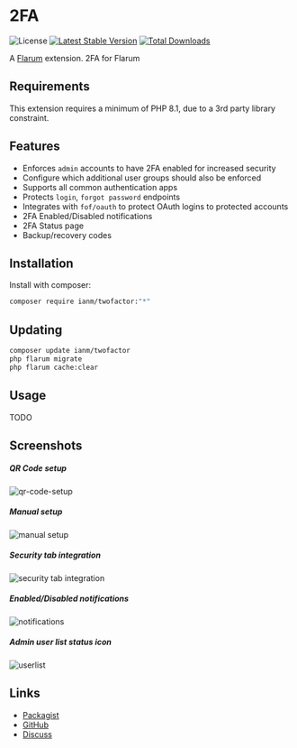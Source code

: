 # 2FA

![License](https://img.shields.io/badge/license-MIT-blue.svg) [![Latest Stable Version](https://img.shields.io/packagist/v/ianm/twofactor.svg)](https://packagist.org/packages/ianm/twofactor) [![Total Downloads](https://img.shields.io/packagist/dt/ianm/twofactor.svg)](https://packagist.org/packages/ianm/twofactor)

A [Flarum](http://flarum.org) extension. 2FA for Flarum

## Requirements

This extension requires a minimum of PHP 8.1, due to a 3rd party library constraint.

## Features

- Enforces `admin` accounts to have 2FA enabled for increased security
- Configure which additional user groups should also be enforced
- Supports all common authentication apps
- Protects `login`, `forgot password` endpoints
- Integrates with `fof/oauth` to protect OAuth logins to protected accounts
- 2FA Enabled/Disabled notifications
- 2FA Status page
- Backup/recovery codes

## Installation

Install with composer:

```sh
composer require ianm/twofactor:"*"
```

## Updating

```sh
composer update ianm/twofactor
php flarum migrate
php flarum cache:clear
```

## Usage

TODO

## Screenshots
##### QR Code setup
![qr-code-setup](https://github.com/imorland/flarum-ext-twofactor/assets/16573496/dbf6c4d1-ac1f-4de9-b966-0065529e8edf)
##### Manual setup
![manual setup](https://github.com/imorland/flarum-ext-twofactor/assets/16573496/555078cc-041d-4ac3-a0c9-b3ed87ca181b)
##### Security tab integration
![security tab integration](https://github.com/imorland/flarum-ext-twofactor/assets/16573496/f0247afe-16f4-4ccf-b09c-0637d7b9c783)

##### Enabled/Disabled notifications
![notifications](https://github.com/imorland/flarum-ext-twofactor/assets/16573496/d5c052e2-bb08-4c3a-a24d-ac8c4b9e3f57)

##### Admin user list status icon
![userlist](https://github.com/imorland/flarum-ext-twofactor/assets/16573496/9c1a58c9-919b-4552-ad1f-f022a5240f17)
## Links

- [Packagist](https://packagist.org/packages/ianm/twofactor)
- [GitHub](https://github.com/imorland/flarum-ext-twofactor)
- [Discuss](https://discuss.flarum.org/d/33339)
